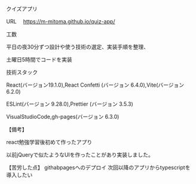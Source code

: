 クイズアプリ

URL 　https://m-mitoma.github.io/quiz-app/

工数

平日の夜30分ずつ設計や使う技術の選定、実装手順を整理、

土曜日5時間でコードを実装

技術スタック

React(バージョン19.1.0),React Confetti (バージョン 6.4.0),Vite(バージョン 6.2.0)

ESLint(バージョン 9.28.0),Prettier (バージョン 3.5.3)

VisualStudioCode,gh-pages(バージョン 6.3.0)

【備考】

react勉強学習後初めて作ったアプり

以前jQueryで似たようなUIを作ったことがあり実装しました。

【苦労した点】
githabpagesへのデプロイ
次回以降のアプリからtypescriptを導入したい
